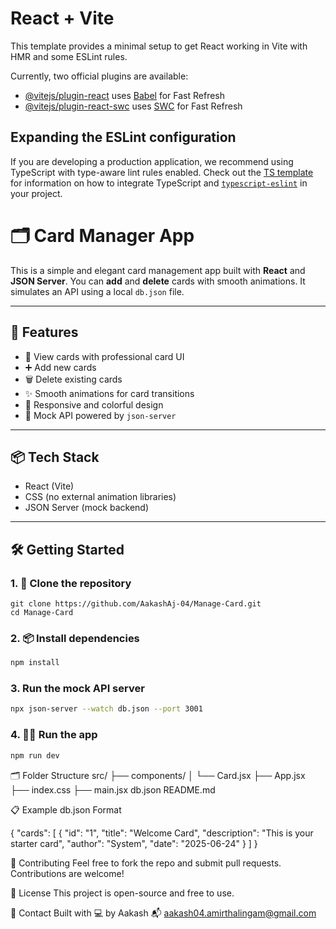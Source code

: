 # React + Vite

This template provides a minimal setup to get React working in Vite with HMR and some ESLint rules.

Currently, two official plugins are available:

- [@vitejs/plugin-react](https://github.com/vitejs/vite-plugin-react/blob/main/packages/plugin-react) uses [Babel](https://babeljs.io/) for Fast Refresh
- [@vitejs/plugin-react-swc](https://github.com/vitejs/vite-plugin-react/blob/main/packages/plugin-react-swc) uses [SWC](https://swc.rs/) for Fast Refresh

## Expanding the ESLint configuration

If you are developing a production application, we recommend using TypeScript with type-aware lint rules enabled. Check out the [TS template](https://github.com/vitejs/vite/tree/main/packages/create-vite/template-react-ts) for information on how to integrate TypeScript and [`typescript-eslint`](https://typescript-eslint.io) in your project.

# 🗂️ Card Manager App

This is a simple and elegant card management app built with **React** and **JSON Server**. You can **add** and **delete** cards with smooth animations. It simulates an API using a local `db.json` file.

---

## 🚀 Features

* 🧾 View cards with professional card UI  
* ➕ Add new cards  
* 🗑️ Delete existing cards  
* ✨ Smooth animations for card transitions  
* 🎨 Responsive and colorful design  
* 🧪 Mock API powered by `json-server`

---

## 📦 Tech Stack

* React (Vite)
* CSS (no external animation libraries)
* JSON Server (mock backend)

---

## 🛠️ Getting Started

### 1. 📁 Clone the repository
```
git clone https://github.com/AakashAj-04/Manage-Card.git
cd Manage-Card
```

### 2. 📦 Install dependencies
```bash
npm install
```

### 3. Run the mock API server
```bash
npx json-server --watch db.json --port 3001
```

### 4. 🧑‍💻 Run the app
```bash
npm run dev
```

🗂️ Folder Structure
src/
├── components/
│   └── Card.jsx
├── App.jsx
├── index.css
├── main.jsx
db.json
README.md

📋 Example db.json Format

{
  "cards": [
    {
      "id": "1",
      "title": "Welcome Card",
      "description": "This is your starter card",
      "author": "System",
      "date": "2025-06-24"
    }
  ]
}

🤝 Contributing
Feel free to fork the repo and submit pull requests. Contributions are welcome!

📜 License
This project is open-source and free to use.

📧 Contact
Built with 💻 by Aakash
📬 aakash04.amirthalingam@gmail.com
